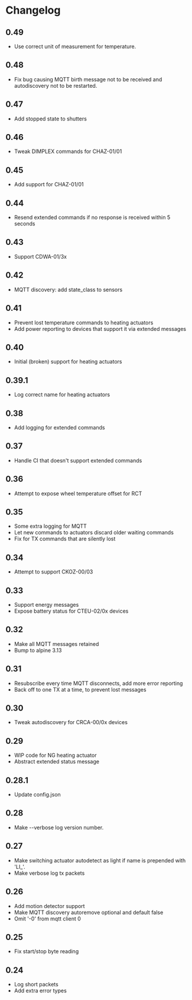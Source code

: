 # Changelog

## 0.49

 - Use correct unit of measurement for temperature.

## 0.48

 - Fix bug causing MQTT birth message not to be received and autodiscovery not to be restarted.

## 0.47

 - Add stopped state to shutters

## 0.46

 - Tweak DIMPLEX commands for CHAZ-01/01

## 0.45

 - Add support for CHAZ-01/01

## 0.44

 - Resend extended commands if no response is received within 5 seconds

## 0.43

 - Support CDWA-01/3x

## 0.42

 - MQTT discovery: add state_class to sensors

## 0.41

 - Prevent lost temperature commands to heating actuators
 - Add power reporting to devices that support it via extended messages

## 0.40

 - Initial (broken) support for heating actuators

## 0.39.1

 - Log correct name for heating actuators

## 0.38

 - Add logging for extended commands

## 0.37

 - Handle CI that doesn't support extended commands

## 0.36

- Attempt to expose wheel temperature offset for RCT

## 0.35

- Some extra logging for MQTT
- Let new commands to actuators discard older waiting commands
- Fix for TX commands that are silently lost

## 0.34

- Attempt to support CKOZ-00/03

## 0.33

- Support energy messages
- Expose battery status for CTEU-02/0x devices

## 0.32

- Make all MQTT messages retained
- Bump to alpine 3.13

## 0.31

- Resubscribe every time MQTT disconnects, add more error reporting
- Back off to one TX at a time, to prevent lost messages

## 0.30

- Tweak autodiscovery for CRCA-00/0x devices

## 0.29

- WIP code for NG heating actuator
- Abstract extended status message

## 0.28.1

- Update config.json

## 0.28

- Make --verbose log version number.

## 0.27

- Make switching actuator autodetect as light if name is prepended with 'LI_'.
- Make verbose log tx packets

## 0.26

- Add motion detector support
- Make MQTT discovery autoremove optional and default false
- Omit '-0' from mqtt client 0

## 0.25

- Fix start/stop byte reading

## 0.24

- Log short packets
- Add extra error types
